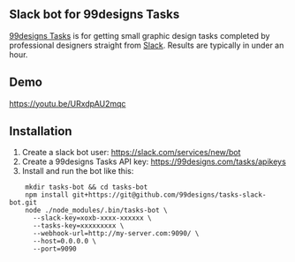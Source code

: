 Slack bot for 99designs Tasks
----

[99designs Tasks](https://99designs.com/tasks/) is for getting small graphic design tasks completed by professional designers straight from [Slack](https://slack.com/). Results are typically in under an hour.

## Demo

https://youtu.be/URxdpAU2mqc

## Installation

1. Create a slack bot user: https://slack.com/services/new/bot
2. Create a 99designs Tasks API key: https://99designs.com/tasks/apikeys
3. Install and run the bot like this:

```
    mkdir tasks-bot && cd tasks-bot
    npm install git+https://git@github.com/99designs/tasks-slack-bot.git
    node ./node_modules/.bin/tasks-bot \
      --slack-key=xoxb-xxxx-xxxxxx \
      --tasks-key=xxxxxxxxx \
      --webhook-url=http://my-server.com:9090/ \
      --host=0.0.0.0 \
      --port=9090
```
